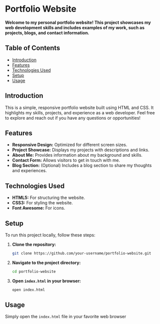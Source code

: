 # Portfolio Website   

**Welcome to my personal portfolio website! This project showcases my web development skills and includes examples of my work, such as projects, blogs, and contact information.**

## Table of Contents
- [Introduction]( #introduction)
- [Features](#features)
- [Technologies Used](#technologies-used)
- [Setup](#setup)
- [Usage](#usage) 

## Introduction 
This is a simple, responsive portfolio website built using HTML and CSS. It highlights my skills, projects, and experience as a web developer. Feel free to explore and reach out if you have any questions or opportunities!

## Features
- **Responsive Design:** Optimized for different screen sizes.
- **Project Showcase:** Displays my projects with descriptions and links.
- **About Me:** Provides information about my background and skills.
- **Contact Form:** Allows visitors to get in touch with me.
- **Blog Section:** (Optional) Includes a blog section to share my thoughts and experiences.

## Technologies Used
- **HTML5:** For structuring the website.
- **CSS3:** For styling the website.
- **Font Awesome:** For icons.

## Setup
To run this project locally, follow these steps:

1. **Clone the repository:**
    ```bash
    git clone https://github.com/your-username/portfolio-website.git
    ```

2. **Navigate to the project directory:**
    ```bash
    cd portfolio-website
    ```

3. **Open `index.html` in your browser:**
    ```bash
    open index.html
    ```

## Usage
Simply open the `index.html` file in your favorite web browser
